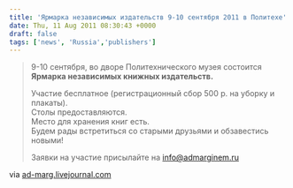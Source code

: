 ```yaml
---
title: 'Ярмарка независимых издательств 9-10 сентября 2011 в Политехе'
date: Thu, 11 Aug 2011 08:30:43 +0000
draft: false
tags: ['news', 'Russia','publishers']
---
```


> 9-10 сентября, во дворе Политехнического музея состоится  
> **Ярмарка независимых книжных издательств.**
> 
>   
> Участие бесплатное (регистрационный сбор 500 р. на уборку и плакаты).  
> Столы предоставляются.  
> Место для хранения книг есть.   
> Будем рады встретиться со старыми друзьями и обзавестись новыми!
> 
> Заявки на участие присылайте на [info@admarginem.ru](http://ad-marg.livejournal.com/170226.html/mailto:info@admarginem.ru)

via [ad-marg.livejournal.com](http://ad-marg.livejournal.com/170226.html)